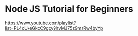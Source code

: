 # Node JS Tutorial for Beginners

https://www.youtube.com/playlist?list=PL4cUxeGkcC9gcy9lrvMJ75z9maRw4byYp